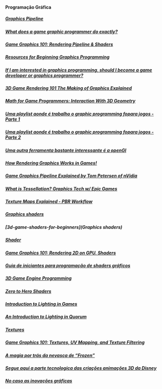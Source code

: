 #### Programação Gráfica
##### [Graphics Pipeline](https://en.wikipedia.org/wiki/Graphics_pipeline)<br/>
##### [What does a game graphic programmer do exactly?](https://www.quora.com/What-does-a-game-graphic-programmer-do-exactly)<br/>
##### [Game Graphics 101: Rendering Pipeline & Shaders](http://ithare.com/game-graphics-101-rendering-pipeline/)<br/>
##### [Resources for Beginning Graphics Programming](https://medium.com/vrtigo/resources-for-beginning-graphics-programming-c0da724381bc)<br/>
##### [If I am interested in graphics programming, should I become a game developer or graphics programmer?](https://www.quora.com/If-I-am-interested-in-graphics-programming-should-I-become-a-game-developer-or-graphics-programmer)<br/>
##### [3D Game Rendering 101 The Making of Graphics Explained](https://www.techspot.com/article/1851-3d-game-rendering-explained/)<br/>
##### [Math for Game Programmers: Interaction With 3D Geometry](https://www.youtube.com/watch?v=GpsKrAipXm8)<br/>
##### [Uma playlist aonde é trabalho o graphic programming fopara jogos - Parte 1](https://www.youtube.com/watch?v=iH1xpfOBN6M&list=PLlrATfBNZ98dBKl_szQhHbcpVZ9vYFA8F)<br/>
##### [Uma playlist aonde é trabalho o graphic programming fopara jogos - Parte 2](https://www.youtube.com/watch?v=6dOIju7--Jg&list=PLlrATfBNZ98dVxzrc7_98HwyOA9Mh83Id)<br/>
##### [Uma outra ferramenta bastante interessante é a openGl](https://www.youtube.com/playlist?list=PLlrATfBNZ98foTJPJ_Ev03o2oq3-GGOS2)<br/>
##### [How Rendering Graphics Works in Games!](http://www.youtube.com/watch?v=cvcAjgMUPUA)<br/>
##### [Game Graphics Pipeline Explained by Tom Petersen of nVidia](http://www.youtube.com/watch?v=4gyP94hsC14)<br/>
##### [What is Tessellation? Graphics Tech w/ Epic Games](http://www.youtube.com/watch?v=wg2lP6Xv6a4)<br/>
##### [Texture Maps Explained - PBR Workflow](http://www.youtube.com/watch?v=PjGCtnEDDeU)<br/>
##### [Graphics shaders](https://www.cs.vu.nl/~eliens/download/literatuur-shaders.pdf)<br/>
##### [3d-game-shaders-for-beginners](Graphics shaders)<br/>
##### [Shader](https://en.wikipedia.org/wiki/Shader)<br/>
##### [Game Graphics 101: Rendering 2D on GPU. Shaders](http://ithare.com/game-graphics-101-rendering-2d-on-gpu-shaders/)<br/>
##### [Guia de iniciantes para programação de shaders gráficos](https://gamedevelopment.tutsplus.com/pt/tutorials/a-beginners-guide-to-coding-graphics-shaders--cms-23313)<br/>
##### [3D Game Engine Programming](https://www.3dgep.com/tag/shaders/)<br/>
##### [ Zero to Hero Shaders ](http://www.youtube.com/watch?v=MBXE4exmeR4)<br/>
##### [Introduction to Lighting in Games](http://buildnewgames.com/lighting/)<br/>
##### [An Introduction to Lighting in Quorum](https://quorumlanguage.com/tutorials/games/lighting.html)<br/>
##### [Textures](https://relativity.net.au/gaming/java/Textures.html)<br/>
##### [Game Graphics 101: Textures, UV Mapping, and Texture Filtering](http://ithare.com/game-graphics-101-textures-uv-mapping-and-texture-filtering/)<br/>
##### [A magia por trás da nevasca de “Frozen”](https://www.ocamundongo.com.br/a-magia-por-tras-da-nevasca-de-frozen/)<br/>
##### [Segue aqui  a parte tecnologica das criações animações 3D da Disney](https://www.technology.disneyanimation.com/)<br/>
##### [No caso as inovações gráficas](https://www.disneyanimation.com/technology/innovations)<br/>
